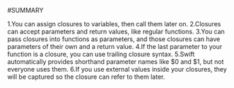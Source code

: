 #SUMMARY

1.You can assign closures to variables, then call them later on.
2.Closures can accept parameters and return values, like regular functions.
3.You can pass closures into functions as parameters, and those closures can have parameters of their own and a return value.
4.If the last parameter to your function is a closure, you can use trailing closure syntax.
5.Swift automatically provides shorthand parameter names like $0 and $1, but not everyone uses them.
6.If you use external values inside your closures, they will be captured so the closure can refer to them later.
